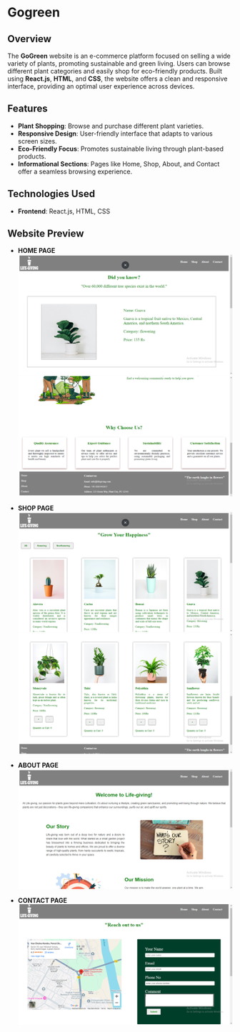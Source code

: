 # Gogreen

## Overview
The **GoGreen** website is an e-commerce platform focused on selling a wide variety of plants, promoting sustainable and green living. Users can browse different plant categories and easily shop for eco-friendly products. Built using **React.js**, **HTML**, and **CSS**, the website offers a clean and responsive interface, providing an optimal user experience across devices.

## Features
- **Plant Shopping**: Browse and purchase different plant varieties.
- **Responsive Design**: User-friendly interface that adapts to various screen sizes.
- **Eco-Friendly Focus**: Promotes sustainable living through plant-based products.
- **Informational Sections**: Pages like Home, Shop, About, and Contact offer a seamless browsing experience.

## Technologies Used
- **Frontend**: React.js, HTML, CSS

## Website Preview
- **HOME PAGE**
![Website Screenshot](home1.PNG)
![Website Screenshot](home2.PNG)

- **SHOP PAGE**
![Website Screenshot](shop1.PNG)
![Website Screenshot](shop2.PNG)

- **ABOUT PAGE**
![Website Screenshot](about.PNG)

- **CONTACT PAGE**
![Website Screenshot](contact.PNG)



